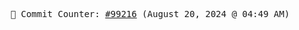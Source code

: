 <p align="center">
    <samp>
        📮 Commit Counter: <a href="https://github.com/Javascript-void0/Javascript-void0/commits/main">#99216</a> (August 20, 2024 @ 04:49 AM)
    </samp>
</p>